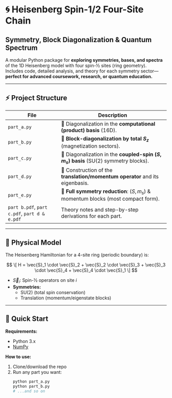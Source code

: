 # 🌀 Heisenberg Spin-1/2 Four-Site Chain  
## Symmetry, Block Diagonalization & Quantum Spectrum

A modular Python package for **exploring symmetries, bases, and spectra** of the 1D Heisenberg model with four spin-½ sites (ring geometry).  
Includes code, detailed analysis, and theory for each symmetry sector—**perfect for advanced coursework, research, or quantum education.**

---

## ⚡️ Project Structure

| File          | Description                                                                          |
|---------------|--------------------------------------------------------------------------------------|
| `part_a.py`   | 🔹 Diagonalization in the **computational (product) basis** (16D).                   |
| `part_b.py`   | 🔹 **Block-diagonalization by total $S_z$** (magnetization sectors).                  |
| `part_c.py`   | 🔹 Diagonalization in the **coupled-spin $(S, m_s)$ basis** (SU(2) symmetry blocks). |
| `part_d.py`   | 🔹 Construction of the **translation/momentum operator** and its eigenbasis.          |
| `part_e.py`   | 🔹 **Full symmetry reduction**: $(S, m_s)$ & momentum blocks (most compact form).     |
| `part b.pdf`, `part c.pdf`, `part d & e.pdf` | Theory notes and step-by-step derivations for each part. |

---

## 🧩 Physical Model

The Heisenberg Hamiltonian for a 4-site ring (periodic boundary) is:

$$
\[
H = \vec{S}_1 \cdot \vec{S}_2 + \vec{S}_2 \cdot \vec{S}_3 + \vec{S}_3 \cdot \vec{S}_4 + \vec{S}_4 \cdot \vec{S}_1
\]
$$

- $\vec{S}_i$: Spin-½ operators on site $i$
- **Symmetries:**  
  - SU(2) (total spin conservation)  
  - Translation (momentum/eigenstate blocks)

---

## 🚀 Quick Start

**Requirements:**  
- Python 3.x  
- [NumPy](https://numpy.org/)

**How to use:**  
1. Clone/download the repo  
2. Run any part you want:  
   ```bash
   python part_a.py
   python part_b.py
   # ...and so on
